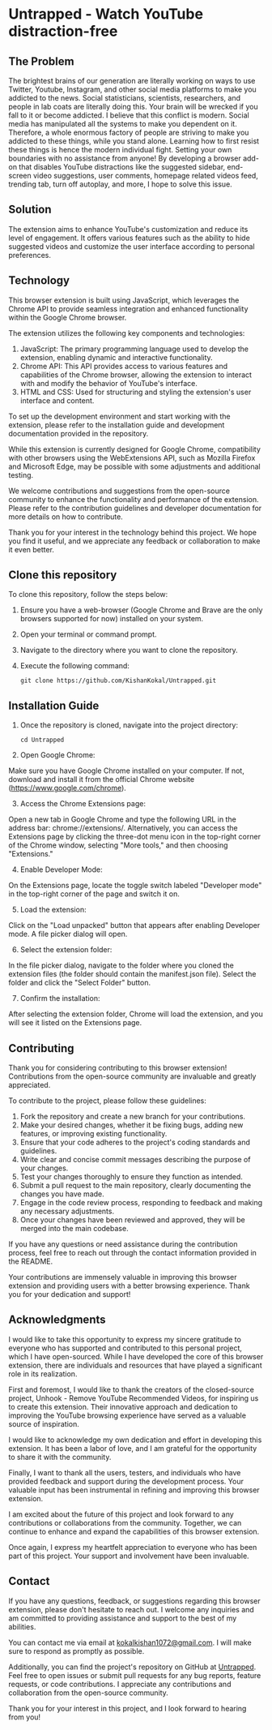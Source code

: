 # Untrapped - Watch YouTube distraction-free

## The Problem

The brightest brains of our generation are literally working on ways to use Twitter, Youtube, Instagram, and other social media platforms to make you addicted to the news. Social statisticians, scientists, researchers, and people in lab coats are literally doing this. Your brain will be wrecked if you fall to it or become addicted. I believe that this conflict is modern. Social media has manipulated all the systems to make you dependent on it. Therefore, a whole enormous factory of people are striving to make you addicted to these things, while you stand alone. Learning how to first resist these things is hence the modern individual fight. Setting your own boundaries with no assistance from anyone! By developing a browser add-on that disables YouTube distractions like the suggested sidebar, end-screen video suggestions, user comments, homepage related videos feed, trending tab, turn off autoplay, and more, I hope to solve this issue.

## Solution

The extension aims to enhance YouTube's customization and reduce its level of engagement. It offers various features such as the ability to hide suggested videos and customize the user interface according to personal preferences.

## Technology

This browser extension is built using JavaScript, which leverages the Chrome API to provide seamless integration and enhanced functionality within the Google Chrome browser.

The extension utilizes the following key components and technologies:

1. JavaScript: The primary programming language used to develop the extension, enabling dynamic and interactive functionality.
2. Chrome API: This API provides access to various features and capabilities of the Chrome browser, allowing the extension to interact with and modify the behavior of YouTube's interface.
3. HTML and CSS: Used for structuring and styling the extension's user interface and content.

To set up the development environment and start working with the extension, please refer to the installation guide and development documentation provided in the repository.

While this extension is currently designed for Google Chrome, compatibility with other browsers using the WebExtensions API, such as Mozilla Firefox and Microsoft Edge, may be possible with some adjustments and additional testing.

We welcome contributions and suggestions from the open-source community to enhance the functionality and performance of the extension. Please refer to the contribution guidelines and developer documentation for more details on how to contribute.

Thank you for your interest in the technology behind this project. We hope you find it useful, and we appreciate any feedback or collaboration to make it even better.

## Clone this repository

To clone this repository, follow the steps below:

1. Ensure you have a web-browser (Google Chrome and Brave are the only browsers supported for now) installed on your system.
2. Open your terminal or command prompt.
3. Navigate to the directory where you want to clone the repository.
4. Execute the following command:

   ```
   git clone https://github.com/KishanKokal/Untrapped.git
   ```

## Installation Guide

1. Once the repository is cloned, navigate into the project directory:

   ```
   cd Untrapped
   ```

2. Open Google Chrome:

Make sure you have Google Chrome installed on your computer. If not, download and install it from the official Chrome website (https://www.google.com/chrome).

3. Access the Chrome Extensions page:

Open a new tab in Google Chrome and type the following URL in the address bar: chrome://extensions/. Alternatively, you can access the Extensions page by clicking the three-dot menu icon in the top-right corner of the Chrome window, selecting "More tools," and then choosing "Extensions."

4. Enable Developer Mode:

On the Extensions page, locate the toggle switch labeled "Developer mode" in the top-right corner of the page and switch it on.

5. Load the extension:

Click on the "Load unpacked" button that appears after enabling Developer mode. A file picker dialog will open.

6. Select the extension folder:

In the file picker dialog, navigate to the folder where you cloned the extension files (the folder should contain the manifest.json file). Select the folder and click the "Select Folder" button.

7. Confirm the installation:

After selecting the extension folder, Chrome will load the extension, and you will see it listed on the Extensions page.

## Contributing

Thank you for considering contributing to this browser extension! Contributions from the open-source community are invaluable and greatly appreciated.

To contribute to the project, please follow these guidelines:

1. Fork the repository and create a new branch for your contributions.
2. Make your desired changes, whether it be fixing bugs, adding new features, or improving existing functionality.
3. Ensure that your code adheres to the project's coding standards and guidelines.
4. Write clear and concise commit messages describing the purpose of your changes.
5. Test your changes thoroughly to ensure they function as intended.
6. Submit a pull request to the main repository, clearly documenting the changes you have made.
7. Engage in the code review process, responding to feedback and making any necessary adjustments.
8. Once your changes have been reviewed and approved, they will be merged into the main codebase.

If you have any questions or need assistance during the contribution process, feel free to reach out through the contact information provided in the README.

Your contributions are immensely valuable in improving this browser extension and providing users with a better browsing experience. Thank you for your dedication and support!

## Acknowledgments

I would like to take this opportunity to express my sincere gratitude to everyone who has supported and contributed to this personal project, which I have open-sourced. While I have developed the core of this browser extension, there are individuals and resources that have played a significant role in its realization.

First and foremost, I would like to thank the creators of the closed-source project, Unhook - Remove YouTube Recommended Videos, for inspiring us to create this extension. Their innovative approach and dedication to improving the YouTube browsing experience have served as a valuable source of inspiration.

I would like to acknowledge my own dedication and effort in developing this extension. It has been a labor of love, and I am grateful for the opportunity to share it with the community.

Finally, I want to thank all the users, testers, and individuals who have provided feedback and support during the development process. Your valuable input has been instrumental in refining and improving this browser extension.

I am excited about the future of this project and look forward to any contributions or collaborations from the community. Together, we can continue to enhance and expand the capabilities of this browser extension.

Once again, I express my heartfelt appreciation to everyone who has been part of this project. Your support and involvement have been invaluable.

## Contact

If you have any questions, feedback, or suggestions regarding this browser extension, please don't hesitate to reach out. I welcome any inquiries and am committed to providing assistance and support to the best of my abilities.

You can contact me via email at [kokalkishan1072@gmail.com](mailto:kokalkishan1072@gmail.com). I will make sure to respond as promptly as possible.

Additionally, you can find the project's repository on GitHub at [Untrapped](https://github.com/KishanKokal/Untrapped). Feel free to open issues or submit pull requests for any bug reports, feature requests, or code contributions. I appreciate any contributions and collaboration from the open-source community.

Thank you for your interest in this project, and I look forward to hearing from you!
